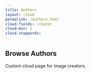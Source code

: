 ```yaml
---
title: Authors
layout: cloud
permalink: /authors.html
cloud-fields: creator
cloud-min: 1
cloud-stopwords:
---
```


## Browse Authors

Custom cloud page for image creators.
